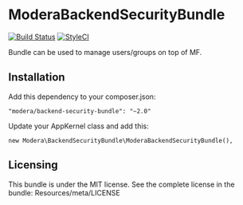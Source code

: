 # ModeraBackendSecurityBundle

[![Build Status](https://travis-ci.org/modera/ModeraBackendSecurityBundle.svg?branch=master)](https://travis-ci.org/modera/ModeraBackendSecurityBundle)
[![StyleCI](https://styleci.io/repos/29132246/shield)](https://styleci.io/repos/29132246)

Bundle can be used to manage users/groups on top of MF.

## Installation

Add this dependency to your composer.json:

    "modera/backend-security-bundle": "~2.0"

Update your AppKernel class and add this:

    new Modera\BackendSecurityBundle\ModeraBackendSecurityBundle(),

## Licensing

This bundle is under the MIT license. See the complete license in the bundle:
Resources/meta/LICENSE